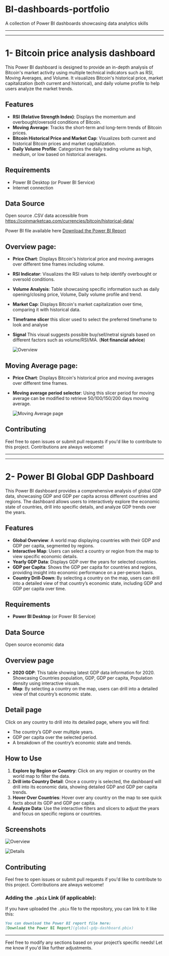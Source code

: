 # BI-dashboards-portfolio
A collection of Power BI dashboards showcasing data analytics skills

---------------------------------------------------------------------------------------------------------------------------------------------------------------------------
---------------------------------------------------------------------------------------------------------------------------------------------------------------------------

# 1- Bitcoin price analysis dashboard

This Power BI dashboard is designed to provide an in-depth analysis of Bitcoin's market activity using multiple technical indicators such as RSI, Moving Averages, and Volume. It visualizes Bitcoin's historical price, market capitalization (both current and historical), and daily volume profile to help users analyze the market trends.

## Features

- **RSI (Relative Strength Index)**: Displays the momentum and overbought/oversold conditions of Bitcoin.
- **Moving Average**: Tracks the short-term and long-term trends of Bitcoin prices.
- **Bitcoin Historical Price and Market Cap**: Visualizes both current and historical Bitcoin prices and market capitalization.
- **Daily Volume Profile**: Categorizes the daily trading volume as high, medium, or low based on historical averages.

## Requirements

- Power BI Desktop (or Power BI Service)
- Internet connection

## Data Source

Open source .CSV data accessible from https://coinmarketcap.com/currencies/bitcoin/historical-data/

Power BI file available here [Download the Power BI Report](Bitcoin-Analysis.pbix)

##  Overview page:  

- **Price Chart**: Displays Bitcoin's historical price and moving averages over different time frames including volume.
- **RSI Indicator**: Visualizes the RSI values to help identify overbought or oversold conditions.
- **Volume Analysis**: Table showcasing specific information such as daily opening/closing price, Volume, Daily volume profile and trend.
- **Market Cap**: Displays Bitcoin's market capitalization over time, comparing it with historical data.
- **Timeframe slicer** this slicer used to select the preferred timeframe to look and analyse
- **Signal** This visual suggests possible buy/sell/netral signals based on different factors such as volume/RSI/MA. (**Not financial advice**)

  ![Overview](Images/Bitcoin-Dashboard-Overview.png)
  
## Moving Average page:  

- **Price Chart**: Displays Bitcoin's historical price and moving averages over different time frames.
- **Moving average period selector**: Using this slicer period for moving average can be modified to retrieve 50/100/150/200 days moving average.

  ![Moving Average page](Images/Bitcoin-Dashboard-MovingAveragePeriod.png)
  
## Contributing

Feel free to open issues or submit pull requests if you'd like to contribute to this project. Contributions are always welcome!

---------------------------------------------------------------------------------------------------------------------------------------------------------------------------
---------------------------------------------------------------------------------------------------------------------------------------------------------------------------

# 2- Power BI Global GDP Dashboard

This Power BI dashboard provides a comprehensive analysis of global GDP data, showcasing GDP and GDP per capita across different countries and regions. The dashboard allows users to interactively explore the economic state of countries, drill into specific details, and analyze GDP trends over the years.

## Features

- **Global Overview**: A world map displaying countries with their GDP and GDP per capita, segmented by regions.
- **Interactive Map**: Users can select a country or region from the map to view specific economic details.
- **Yearly GDP Data**: Displays GDP over the years for selected countries.
- **GDP per Capita**: Shows the GDP per capita for countries and regions, providing insight into economic performance on a per-person basis.
- **Country Drill-Down**: By selecting a country on the map, users can drill into a detailed view of that country’s economic state, including GDP and GDP per capita over time.

## Requirements

- **Power BI Desktop** (or Power BI Service)

## Data Source

Open source economic data

##  Overview page

- **2020 GDP**: This table showing latest GDP data information for 2020. Showcasing Countries population, GDP, GDP per capita, Population density using interactive visuals.
- **Map**: By selecting a country on the map, users can drill into a detailed view of that country’s economic state.


##  Detail page

Click on any country to drill into its detailed page, where you will find:
- The country’s GDP over multiple years.
- GDP per capita over the selected period.
- A breakdown of the country’s economic state and trends.

## How to Use

1. **Explore by Region or Country**: Click on any region or country on the world map to filter the data.
2. **Drill into Country Detail**: Once a country is selected, the dashboard will drill into its economic data, showing detailed GDP and GDP per capita trends.
3. **Hover Over Countries**: Hover over any country on the map to see quick facts about its GDP and GDP per capita.
4. **Analyze Data**: Use the interactive filters and slicers to adjust the years and focus on specific regions or countries.

## Screenshots

![Overview](Images/GDP-Overview.png)

![Details](Images/GDP-Details.png)

## Contributing

Feel free to open issues or submit pull requests if you'd like to contribute to this project. Contributions are always welcome!

### Adding the `.pbix` Link (if applicable):

If you have uploaded the `.pbix` file to the repository, you can link to it like this:

```markdown
You can download the Power BI report file here:  
[Download the Power BI Report](global-gdp-dashboard.pbix)
```

---

Feel free to modify any sections based on your project’s specific needs! Let me know if you'd like further adjustments.
